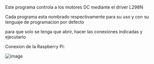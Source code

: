 Este programa controla a los motores DC mediante el driver L298N

Cada programa esta nombrado respectivamente para su uso y con su lenguaje de programacion por defecto

para que solo se tenga que abrir, hacer las conexiones indicadas y ejecutarlo

Conexion de la Raspberry Pi:

![image](https://github.com/Santino123121/Motores/assets/147212080/4da8da87-5798-4277-b45f-df975ecea586)
